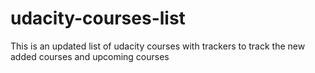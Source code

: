 # udacity-courses-list
This is an updated list of udacity courses with trackers to track the new added courses and upcoming courses
